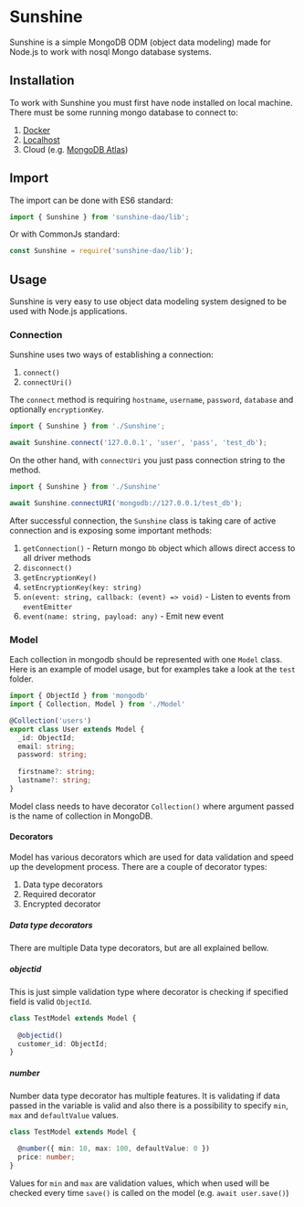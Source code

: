 # Sunshine
Sunshine is a simple MongoDB ODM (object data modeling) made for 
Node.js to work with nosql Mongo database systems.

## Installation
To work with Sunshine you must first have node installed on 
local machine. There must be some running mongo database to 
connect to:
1. [Docker](https://hub.docker.com/_/mongo)
2. [Localhost](https://www.mongodb.com/docs/manual/administration/install-community/)
3. Cloud (e.g. [MongoDB Atlas](https://www.mongodb.com/atlas/database))

## Import
The import can be done with ES6 standard:
```typescript
import { Sunshine } from 'sunshine-dao/lib';
```
Or with CommonJs standard:
```typescript
const Sunshine = require('sunshine-dao/lib');
```

## Usage
Sunshine is very easy to use object data modeling system designed
to be used with Node.js applications.

### Connection
Sunshine uses two ways of establishing a connection:
1. `connect()`
2. `connectUri()`

The `connect` method is requiring `hostname`, `username`, `password`,
`database` and optionally `encryptionKey`.
```typescript
import { Sunshine } from './Sunshine';

await Sunshine.connect('127.0.0.1', 'user', 'pass', 'test_db');
```

On the other hand, with `connectUri` you just pass connection
string to the method.
```typescript
import { Sunshine } from './Sunshine'

await Sunshine.connectURI('mongodb://127.0.0.1/test_db');
```

After successful connection, the `Sunshine` class is taking care
of active connection and is exposing some important methods:
1. `getConnection()` - Return mongo `Db` object which allows
direct access to all driver methods
2. `disconnect()`
3. `getEncryptionKey()`
4. `setEncryptionKey(key: string)`
5. `on(event: string, callback: (event) => void)` - Listen to
events from `eventEmitter`
6. `event(name: string, payload: any)` - Emit new event

### Model
Each collection in mongodb should be represented with one `Model`
class. Here is an example of model usage, but for examples take
a look at the `test` folder.

```typescript
import { ObjectId } from 'mongodb'
import { Collection, Model } from './Model'

@Collection('users')
export class User extends Model {
  _id: ObjectId;
  email: string;
  password: string;
  
  firstname?: string;
  lastname?: string;
}
```
Model class needs to have decorator `Collection()` where argument
passed is the name of collection in MongoDB. 

#### Decorators
Model has various decorators which are used for data validation
and speed up the development process. There are a couple of 
decorator types:
1. Data type decorators
2. Required decorator
3. Encrypted decorator

##### Data type decorators
There are multiple Data type decorators, but are all explained 
bellow.

##### objectid
This is just simple validation type where decorator is checking 
if specified field is valid `ObjectId`.
```typescript
class TestModel extends Model {
  
  @objectid()
  customer_id: ObjectId;  
}
```

##### number
Number data type decorator has multiple features. It is validating
if data passed in the variable is valid and also there is a 
possibility to specify `min`, `max` and `defaultValue` values.
```typescript
class TestModel extends Model {

  @number({ min: 10, max: 100, defaultValue: 0 })
  price: number; 
}
```
Values for `min` and `max` are validation values, which when used will be checked every
time `save()` is called on the model (e.g. `await user.save()`)
